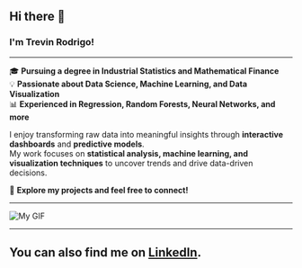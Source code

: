 ## Hi there 👋

### I'm Trevin Rodrigo!
---
🎓 **Pursuing a degree in Industrial Statistics and Mathematical Finance**  
💡 **Passionate about Data Science, Machine Learning, and Data Visualization**  
📊 **Experienced in Regression, Random Forests, Neural Networks, and more**  

I enjoy transforming raw data into meaningful insights through **interactive dashboards** and **predictive models**.  
My work focuses on **statistical analysis, machine learning, and visualization techniques** to uncover trends and drive data-driven decisions.  

🚀 **Explore my projects and feel free to connect!**  


---

![My GIF](https://media4.giphy.com/media/v1.Y2lkPTc5MGI3NjExNWg1c3UxYjlsYnhycmQ2bDZsZ2dnNWttOXR5bDRyeXZhbTd1cnpkaiZlcD12MV9pbnRlcm5hbF9naWZfYnlfaWQmY3Q9Zw/yGE7kAUZxqJEOgcXRi/giphy.gif)

---

## You can also find me on **[LinkedIn](https://www.linkedin.com/in/trevin-rodrigo/)**.
